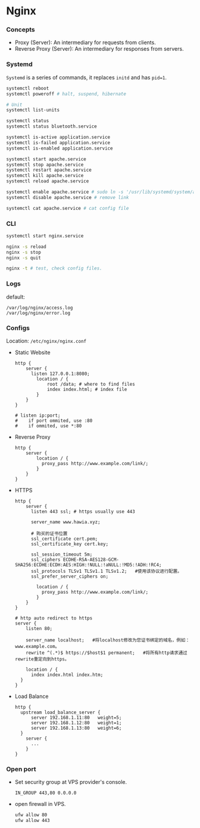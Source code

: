 # Nginx

### Concepts

* Proxy (Server): An intermediary for requests from clients.
* Reverse Proxy (Server): An intermediary for responses from servers.





### Systemd

`Systemd` is a series of commands, it replaces `initd`  and has `pid=1`.

```bash
systemctl reboot 
systemctl poweroff # halt, suspend, hibernate

# Unit
systemctl list-units

systemctl status
systemctl status bluetooth.service

systemctl is-active application.service
systemctl is-failed application.service
systemctl is-enabled application.service

systemctl start apache.service
systemctl stop apache.service
systemctl restart apache.service
systemctl kill apache.service
systemctl reload apache.service

systemctl enable apache.service # sudo ln -s '/usr/lib/systemd/system/apache.service' '/etc/systemd/system/multi-user.target.wants/apache.service'
systemctl disable apache.service # remove link

systemctl cat apache.service # cat config file
```





### CLI

```bash
systemctl start nginx.service

nginx -s reload
nginx -s stop
nginx -s quit

nginx -t # test, check config files.

```



### Logs

default:

```
/var/log/nginx/access.log
/var/log/nginx/error.log
```



### Configs

Location: `/etc/nginx/nginx.conf`

* Static Website

  ```
  http {
      server {
      	listen 127.0.0.1:8080;
          location / {
              root /data; # where to find files 
              index index.html; # index file
          }
      }
  }
  
  # listen ip:port;
  #    if port ommited, use :80
  #    if ommited, use *:80
  ```

* Reverse Proxy

  ```
  http {
      server {
          location / {
  			proxy_pass http://www.example.com/link/;
          }
      }
  }
  ```

* HTTPS

  ```
  http {
      server {
      	listen 443 ssl; # https usually use 443
      	
      	server_name www.hawia.xyz;
  		
  		# 购买的证书位置
      	ssl_certificate cert.pem;
      	ssl_certificate_key cert.key;
      	
  		ssl_session_timeout 5m;
  		ssl_ciphers ECDHE-RSA-AES128-GCM-SHA256:ECDHE:ECDH:AES:HIGH:!NULL:!aNULL:!MD5:!ADH:!RC4;
      	ssl_protocols TLSv1 TLSv1.1 TLSv1.2;   #使用该协议进行配置。
  		ssl_prefer_server_ciphers on;  
      	
          location / {
  			proxy_pass http://www.example.com/link/;
          }
      }
  }
  
  # http auto redirect to https
  server {
      listen 80;
      
      server_name localhost;   #将localhost修改为您证书绑定的域名，例如：www.example.com。
      rewrite ^(.*)$ https://$host$1 permanent;   #将所有http请求通过rewrite重定向到https。
      
      location / {
   		index index.html index.htm;
  	}
  }
  ```

* Load Balance

  ```
  http {
  	upstream load_balance_server {
  		server 192.168.1.11:80   weight=5;
  		server 192.168.1.12:80   weight=1;
  		server 192.168.1.13:80   weight=6;
  	}    
      server {
      	...
      }
  }
  ```

  

### Open port

* Set security group at VPS provider's console.

  ```
  IN_GROUP 443,80 0.0.0.0
  ```

  

* open firewall in VPS.

  ```bash
  ufw allow 80
  ufw allow 443
  ```

  

